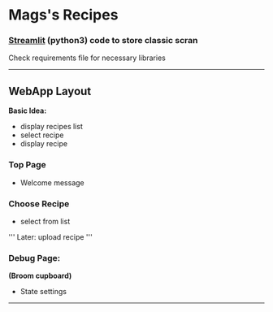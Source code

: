 # Mags's Recipes

### [Streamlit](https://www.streamlit.io) (python**3**) code to store classic scran

Check requirements file for necessary libraries

---

## WebApp Layout

**Basic Idea:**
* display recipes list
* select recipe
* display recipe

### Top Page
  * Welcome message

### Choose Recipe
  * select from list

''' Later: upload recipe '''

### Debug Page:
**(Broom cupboard)**
  * State settings

---